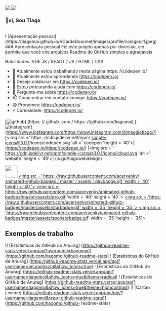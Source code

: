 <a href="https://github.com/anuraghazra/github-readme-stats">
  <img align = "center" src = "https://github-readme-stats.vercel.app/api/pin/?username=anuraghazra&repo=github-readme-stats" />
</a>
<a href="https://github.com/anuraghazra/convoychat">
  <img align = "center" src = "https://github-readme-stats.vercel.app/api/pin/?username=anuraghazra&repo=convoychat" /> </a>

### 👋oi, Sou Tiago
<br>
! [Apresentação pessoal] (https://tiagomoi.github.io/VCardeGourmet/images/profile/codigoqr1.jpeg)
### Apresentação pessoal
Fiz este projeto apenas por diversão, ele permite que você crie arquivos Readme do GitHub simples e agradáveis 

Habilidades: VUE JS / REACT / JS / HTML / CSS

- 🔭 Atualmente estou trabalhando nesta página.https: //codepen.io/ 
- 🌱 Atualmente estou aprendendo https://codepen.io/ 
- 👯 Desejo colaborar em https://codepen.io/ 
- 🤔 Estou procurando ajuda com https://codepen.io/ 
- 💬 Pergunte-me sobre https://codepen.io/ 
- 📫 Como entrar em contato comigo: https://codepen.io/ 
- 😄 Pronomes: https://codepen.io/ 
- ⚡ Curiosidade: https://codepen.io/ 


[<img src = 'https: //cdn.jsdelivr.net/npm/simple-icons@3.0.1/icons/github.svg' alt = 'github' height = '40 '>] (https: // github .com / https: //github.com/tiagomoi) [<img src = 'https: //cdn.jsdelivr.net/npm/simple-icons@3.0.1/icons/instagram.svg' alt = 'instagram' height = '40 '>] (https://www.instagram.com/https://www.instagram.com/dimaggiotiago//) [<img src =' https: //cdn.jsdelivr.net/npm/ simple-icons@3.0.1/icons/codepen.svg 'alt =' codepen 'height = '40'>] (https://codepen.io/https://codepen.io/) [<img src = ' https://cdn.jsdelivr.net/npm/simple-icons@3.0.1/icons/icloud.svg 'alt =' website 'height = '40'>] (is.gd/tiagowebdesign)  

<a href='https://archiveprogram.github.com/'> <img src = 'https: //raw.githubusercontent.com/acervenky/animated-github-badges/master/assets/acbadge.gif' width = '40' height = '40 '> </a> <a href='https://docs.github.com/en/developers'> <img src =' https: //raw.githubusercontent.com/acervenky/ animated-github-badges / master / assets / devbadge.gif 'width = '40' height = '40 '> </a> <a href='https://github.com/pricing'> <img src =' https://raw.githubusercontent.com/acervenky/animated-github-badges/master/assets/pro.gif 'width = '40' height = '40 '> </a> <a href =' https: // stars.github.com/'><img src = 'https: //raw.githubusercontent.com/acervenky/animated-github-badges/master/assets/starbadge.gif' width = '35 'height = '35 '> </a> <a href='https://docs.github.com/en/github/supporting-the-open-source-community-with-github-sponsors'> <img src = 'https://raw.githubusercontent.com/acervenky/animated-github-badges/master/assets/sponsorbadge.gif' width = '35 'height = '35'> </a> 
## Exemplos de trabalho
[! [Estatísticas do GitHub do Anurag] (https://github-readme-stats.vercel.app/api?username=tiagomoi)] (https://github.com/tiagomoi/github-readme-stats)
! [Estatísticas do GitHub de Anurag] (https://github-readme-stats.vercel.app/api?username=anuraghazra&show_icons=true)
! [Estatísticas do GitHub de Anurag] (https://github-readme-stats.vercel.app/api?username=tiagomoi&show_icons=true&theme=radical)
! [Estatísticas do GitHub de Anurag] (https://github-readme-stats.vercel.app/api?username=tiagomoi&show_icons=true&theme=highcontrast)
[! [Cartão Leiame] (https://github-readme-stats.vercel.app/api/pin/?username=tiagomoi&repo=github-readme-stats)] (https://github.com/tiagomoi/github- readme-stats)
